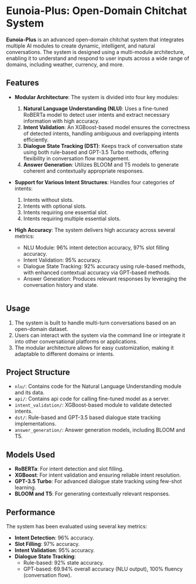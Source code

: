 
# Eunoia-Plus: Open-Domain Chitchat System

**Eunoia-Plus** is an advanced open-domain chitchat system that integrates multiple AI modules to create dynamic, intelligent, and natural conversations. The system is designed using a multi-module architecture, enabling it to understand and respond to user inputs across a wide range of domains, including weather, currency, and more.

## Features

- **Modular Architecture**: The system is divided into four key modules:
  1. **Natural Language Understanding (NLU)**: Uses a fine-tuned RoBERTa model to detect user intents and extract necessary information with high accuracy.
  2. **Intent Validation**: An XGBoost-based model ensures the correctness of detected intents, handling ambiguous and overlapping intents efficiently.
  3. **Dialogue State Tracking (DST)**: Keeps track of conversation state using both rule-based and GPT-3.5 Turbo methods, offering flexibility in conversation flow management.
  4. **Answer Generation**: Utilizes BLOOM and T5 models to generate coherent and contextually appropriate responses.

- **Support for Various Intent Structures**: Handles four categories of intents:
  1. Intents without slots.
  2. Intents with optional slots.
  3. Intents requiring one essential slot.
  4. Intents requiring multiple essential slots.

- **High Accuracy**: The system delivers high accuracy across several metrics:
  - NLU Module: 96% intent detection accuracy, 97% slot filling accuracy.
  - Intent Validation: 95% accuracy.
  - Dialogue State Tracking: 92% accuracy using rule-based methods, with enhanced contextual accuracy via GPT-based methods.
  - Answer Generation: Produces relevant responses by leveraging the conversation history and state.
   ```

## Usage

1. The system is built to handle multi-turn conversations based on an open-domain dataset.
2. Users can interact with the system via the command line or integrate it into other conversational platforms or applications.
3. The modular architecture allows for easy customization, making it adaptable to different domains or intents.

## Project Structure

- `nlu/`: Contains code for the Natural Language Understanding module and its data.
- `api/`: Contains api code for calling fine-tuned model as a server.
- `intent_validation/`: XGBoost-based module to validate detected intents.
- `dst/`: Rule-based and GPT-3.5 based dialogue state tracking implementations.
- `answer_generation/`: Answer generation models, including BLOOM and T5.

## Models Used

- **RoBERTa**: For intent detection and slot filling.
- **XGBoost**: For intent validation and ensuring reliable intent resolution.
- **GPT-3.5 Turbo**: For advanced dialogue state tracking using few-shot learning.
- **BLOOM and T5**: For generating contextually relevant responses.

## Performance

The system has been evaluated using several key metrics:
- **Intent Detection**: 96% accuracy.
- **Slot Filling**: 97% accuracy.
- **Intent Validation**: 95% accuracy.
- **Dialogue State Tracking**: 
  - Rule-based: 92% state accuracy.
  - GPT-based: 69.94% overall accuracy (NLU output), 100% fluency (conversation flow).
